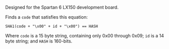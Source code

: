 Designed for the Spartan 6 LX150 development board.

Finds a `code` that satisfies this equation:

    SHA1(code + "\x00" + id + "\x00") == HASH

Where `code` is a 15 byte string, containing only 0x00 through 0x09; `id` is a 14 byte string; and `HASH` is 160-bits.
